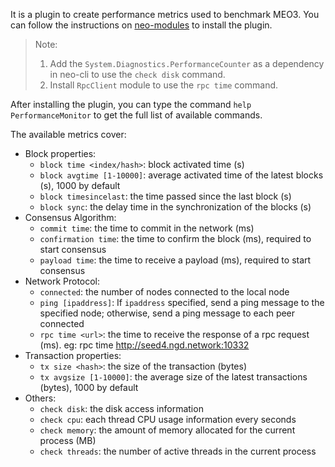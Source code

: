 It is a plugin to create performance metrics used to benchmark MEO3. You can follow the instructions on [neo-modules](https://github.com/neo-project/neo-modules/blob/master/README.md) to install the plugin.

>Note: 
> 1. Add the `System.Diagnostics.PerformanceCounter` as a dependency in neo-cli to use the `check disk` command.
> 2. Install `RpcClient` module to use the `rpc time` command. 
 
After installing the plugin, you can type the command `help PerformanceMonitor` to get the full list of available commands.

The available metrics cover:
- Block properties:
    - `block time <index/hash>`: block activated time (s) 
    - `block avgtime [1-10000]`: average activated time of the latest blocks (s), 1000 by default
    - `block timesincelast`: the time passed since the last block (s)
    - `block sync`: the delay time in the synchronization of the blocks (s)
- Consensus Algorithm:
    - `commit time`: the time to commit in the network (ms)
    - `confirmation time`: the time to confirm the block (ms), required to start consensus
    - `payload time`: the time to receive a payload (ms), required to start consensus
- Network Protocol:
    - `connected`: the number of nodes connected to the local node
    - `ping [ipaddress]`: If `ipaddress` specified, send a ping message to the specified node; otherwise, send a ping message to each peer connected 
    - `rpc time <url>`: the time to receive the response of a rpc request (ms). eg: rpc time http://seed4.ngd.network:10332
- Transaction properties:
    - `tx size <hash>`: the size of the transaction (bytes)
    - `tx avgsize [1-10000]`: the average size of the latest transactions (bytes), 1000 by default
- Others:
    - `check disk`: the disk access information
    - `check cpu`: each thread CPU usage information every seconds
    - `check memory`: the amount of memory allocated for the current process (MB)
    - `check threads`: the number of active threads in the current process
